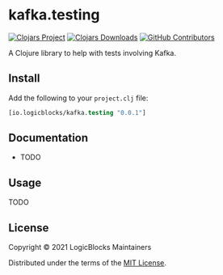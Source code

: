 # kafka.testing

[![Clojars Project](https://img.shields.io/clojars/v/io.logicblocks/kafka.testing.svg)](https://clojars.org/io.logicblocks/kafka.testing)
[![Clojars Downloads](https://img.shields.io/clojars/dt/io.logicblocks/kafka.testing.svg)](https://clojars.org/io.logicblocks/kafka.testing)
[![GitHub Contributors](https://img.shields.io/github/contributors-anon/logicblocks/kafka.testing.svg)](https://github.com/logicblocks/kafka.testing/graphs/contributors)

A Clojure library to help with tests involving Kafka.

## Install

Add the following to your `project.clj` file:

```clj
[io.logicblocks/kafka.testing "0.0.1"]
```

## Documentation

* TODO

## Usage

TODO

## License

Copyright &copy; 2021 LogicBlocks Maintainers

Distributed under the terms of the 
[MIT License](http://opensource.org/licenses/MIT).
